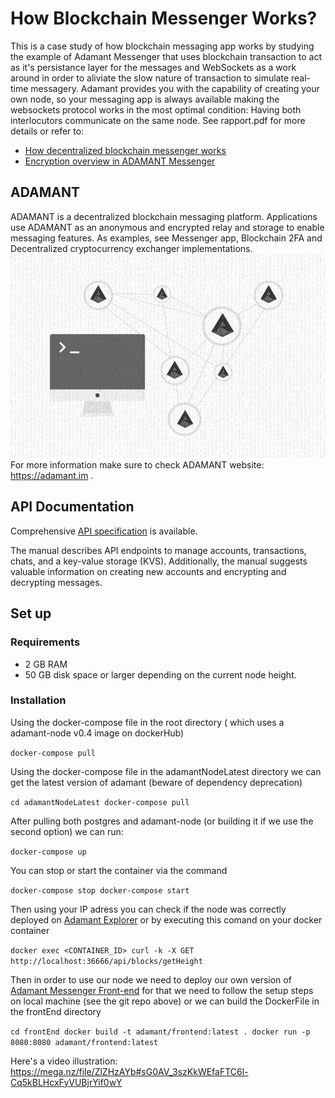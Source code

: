 # How Blockchain Messenger Works?
This is a case study of how blockchain messaging app works by studying the example of Adamant Messenger that uses blockchain transaction to act as it's persistance layer for the messages and WebSockets as a work around in order to aliviate the slow nature of transaction to simulate real-time messagery. Adamant provides you with the capability of creating your own node, so your messaging app is always available making the websockets protocol works in the most optimal condition: Having both interlocutors communicate on the same node. 
See rapport.pdf for more details or refer to:
- [How decentralized blockchain messenger works](https://medium.com/adamant-im/how-decentralized-blockchain-messenger-works-b9932834a639)
- [Encryption overview in ADAMANT Messenger](https://medium.com/adamant-im/encryption-overview-in-adamant-messenger-878ecec1ff78)

## ADAMANT ##
ADAMANT is a decentralized blockchain messaging platform. Applications use ADAMANT as an anonymous and encrypted relay and storage to enable messaging features. As examples, see Messenger app, Blockchain 2FA and Decentralized cryptocurrency exchanger implementations.
![ADAMANT nodes](https://github.com/Adamant-im/adamant/blob/master/docs/adm-nodes.jpeg)
For more information make sure to check ADAMANT website: <https://adamant.im> .
## API Documentation

Comprehensive [API specification](https://github.com/Adamant-im/adamant/wiki) is available.

The manual describes API endpoints to manage accounts, transactions, chats, and a key-value storage (KVS). Additionally, the manual suggests valuable information on creating new accounts and encrypting and decrypting messages.
## Set up
### Requirements
- 2 GB RAM
- 50 GB disk space or larger depending on the current node height.

### Installation
Using the docker-compose file in the root directory ( which uses a adamant-node v0.4 image on dockerHub) 

`docker-compose pull`

Using the docker-compose file in the adamantNodeLatest directory we can get the latest version of adamant (beware of dependency deprecation)

`cd adamantNodeLatest
 docker-compose pull
`

After pulling both postgres and adamant-node (or building it if we use the second option) we can run:

`docker-compose up`

You can stop or start the container via the command 

`docker-compose stop
 docker-compose start`
 
Then using your IP adress you can check if the node was correctly deployed on [Adamant Explorer](https://explorer.adamant.im/networkMonitor)
or by executing this comand on your docker container

`docker exec <CONTAINER_ID> curl -k -X GET http://localhost:36666/api/blocks/getHeight`

Then in order to use our node we need to deploy our own version of [Adamant Messenger Front-end](https://github.com/Adamant-im/adamant-im)
for that we need to follow the setup steps on local machine (see the git repo above) or we can build the DockerFile in the frontEnd directory

`
cd frontEnd
docker build -t adamant/frontend:latest .
docker run -p 8080:8080 adamant/frontend:latest
`

Here's a video illustration: https://mega.nz/file/ZlZHzAYb#sG0AV_3szKkWEfaFTC6l-Cq5kBLHcxFyVUBjrYif0wY
